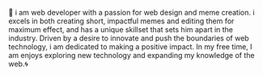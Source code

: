 🌟
i am web developer with a passion for web design and meme creation. i excels in both creating short, impactful memes and editing them for maximum effect, and has a unique skillset that sets him apart in the industry. Driven by a desire to innovate and push the boundaries of web technology, i am dedicated to making a positive impact. In my free time, I am enjoys exploring new technology and expanding my knowledge of the web.🌀
